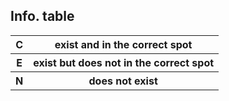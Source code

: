 ## Info. table

<table>
    <tr>
        <th><b>C</b></th>
        <th>exist and in the correct spot</th>
    </tr>
    <tr>
        <th><b>E</b></th>
        <th>exist but does not in the correct spot</th>
    </tr>
    <tr>
        <th><b>N</b></th>
        <th>does not exist</th>
    </tr>
</table>